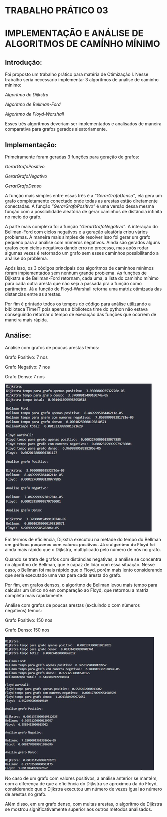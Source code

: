 # TRABALHO PRÁTICO 03  

# IMPLEMENTAÇÃO E ANÁLISE DE ALGORITMOS DE CAMÍNHO MÍNIMO 

 

## Introdução: 
 
Foi proposto um trabalho prático para matéria de Otimização I. Nesse trabalho seria necessario implementar 3 algoritmos de análise de caminho mínimo: 

 

*Algoritmo de Dijkstra*

*Algoritmo de Bellman-Ford*  

*Algoritmo de Floyd-Warshall* 

 

Esses três algoritmos deveriam ser implementados e analisados de maneira comparativa para grafos gerados aleatoriamente. 

 

 

## Implementação: 

Primeiramente foram geradas 3 funções para geração de grafos: 
 
*GerarGrafoPositivo* 

*GerarGrafoNegativo* 

*GerarGrafoDenso*

A função mais simples entre essas três é a *“GerarGrafoDenso”*, ela gera um grafo completamente conectado onde todas as arestas estão diretamente conectadas. A função *“GerarGrafoPositivo”* é uma versão dessa mesma função com a possibilidade aleatória de gerar caminhos de distância infinita no meio do grafo.  

A parte mais complexa foi a função *"GerarGrafoNegativo”*. A interação do Bellman-Ford com ciclos negativos e a geração aleatória criou vários problemas. A maneira mais simples de resolver isso foi gerar um grafo pequeno para a análise com números negativos. Ainda são gerados alguns grafos com ciclos negativos dando erro no processo, mas após rodar algumas vezes é retornado um grafo sem esses caminhos possibilitando a análise do problema.

Após isso, os 3 códigos principais dos algoritmos de caminhos mínimos foram implementados sem nenhum grande problema. As funções de Dijkstra e de Bellman-Ford retornam, cada uma, a lista do caminho mínimo para cada outra aresta que não seja a passada pra a função como parâmetro. Já a função de Floyd-Warshall retorna uma matriz otimizada das distancias entre as arestas. 

Por fim é printado todos os tempos do código para análise utilizando a biblioteca TimeIT pois apenas a biblioteca time do python não estava conseguindo retornar o tempo de execução das funções que ocorrem de maneira mais rápida. 

 

## Análise: 

Análise com grafos de poucas arestas temos: 

Grafo Positivo: 7 nos 

Grafo Negativo: 7 nos 

Grafo Denso: 7 nos 

 

![Grafo Pequeno](imagens/GrafoPequeno.jpeg)

 

Em termos de eficiência, Dijkstra executou na metade do tempo do Bellman em gráficos pequenos com valores positivos. Já o algoritmo de Floyd foi ainda mais rápido que o Dijkstra, multiplicado pelo número de nós no grafo. 

  

Quando se trata de grafos com distâncias negativas, a análise se concentra no algoritmo de Bellman, que é capaz de lidar com essa situação. Nesse caso, o Bellman foi mais rápido que o Floyd, porém mais lento considerando que seria executado uma vez para cada aresta do grafo. 

  

Por fim, em grafos densos, o algoritmo de Bellman levou mais tempo para calcular um único nó em comparação ao Floyd, que retornou a matriz completa mais rapidamente. 

 

Análise com grafos de poucas arestas (excluindo o com números negativos) temos: 

Grafo Positivo: 150 nos 

Grafo Denso:   150 nos 

 
![Grafo Grande](imagens/GrafoGrande.jpeg)


No caso de um grafo com valores positivos, a análise anterior se mantém, com a diferença de que a eficiência do Dijkstra se aproximou da do Floyd, considerando que o Dijkstra executou um número de vezes igual ao número de arestas no grafo. 

Além disso, em um grafo denso, com muitas arestas, o algoritmo de Dijkstra se mostrou significativamente superior aos outros métodos analisados. 
